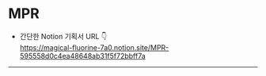 # MPR
- 간단한 Notion 기획서 URL 👇 <br>
https://magical-fluorine-7a0.notion.site/MPR-595558d0c4ea48648ab31f5f72bbff7a

<hr>
